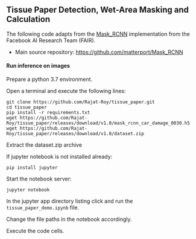 ## **Tissue Paper Detection, Wet-Area Masking and Calculation**

The following code adapts from the [Mask_RCNN](https://arxiv.org/abs/1703.06870) implementation from the Facebook AI Research Team (FAIR).

*    Main source repository: https://github.com/matterport/Mask_RCNN

#### Run inference on images
Prepare a python 3.7 environment.

Open a terminal and execute the following lines:
```
git clone https://github.com/Rajat-Roy/tissue_paper.git
cd tissue_paper
pip install -r requirements.txt
wget https://github.com/Rajat-Roy/tissue_paper/releases/download/v1.0/mask_rcnn_car_damage_0030.h5
wget https://github.com/Rajat-Roy/tissue_paper/releases/download/v1.0/dataset.zip
```
Extract the dataset.zip archive

If jupyter notebook is not installed already:
```
pip install jupyter
```
Start the notebook server:
```
jupyter notebook
```
In the jupyter app directory listing click and run the `tissue_paper_demo.ipynb` file.

Change the file paths in the notebook accordingly.

Execute the code cells.
